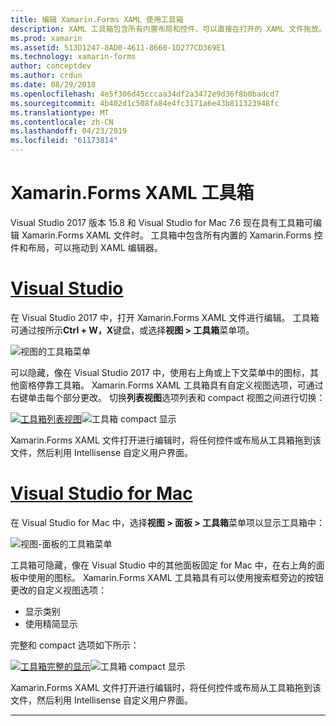 ```yaml
---
title: 编辑 Xamarin.Forms XAML 使用工具箱
description: XAML 工具箱包含所有内置布局和控件，可以直接在打开的 XAML 文件拖放。
ms.prod: xamarin
ms.assetid: 513D1247-8AD0-4611-8660-1D277CD369E1
ms.technology: xamarin-forms
author: conceptdev
ms.author: crdun
ms.date: 08/29/2018
ms.openlocfilehash: 4e5f306d45cccaa34df2a3472e9d36f8b0badcd7
ms.sourcegitcommit: 4b402d1c508fa84e4fc3171a6e43b811323948fc
ms.translationtype: MT
ms.contentlocale: zh-CN
ms.lasthandoff: 04/23/2019
ms.locfileid: "61173814"
---
```

# <a name="xamarinforms-xaml-toolbox"></a>Xamarin.Forms XAML 工具箱

Visual Studio 2017 版本 15.8 和 Visual Studio for Mac 7.6 现在具有工具箱可编辑 Xamarin.Forms XAML 文件时。 工具箱中包含所有内置的 Xamarin.Forms 控件和布局，可以拖动到 XAML 编辑器。

# <a name="visual-studiotabwindows"></a>[Visual Studio](#tab/windows)

在 Visual Studio 2017 中，打开 Xamarin.Forms XAML 文件进行编辑。 工具箱可通过按所示**Ctrl + W，X**键盘，或选择**视图 > 工具箱**菜单项。

![视图的工具箱菜单](toolbox-images/win-view-menu.png)

可以隐藏，像在 Visual Studio 2017 中，使用右上角或上下文菜单中的图标，其他窗格停靠工具箱。 Xamarin.Forms XAML 工具箱具有自定义视图选项，可通过右键单击每个部分更改。 切换**列表视图**选项列表和 compact 视图之间进行切换：

[![工具箱列表视图](toolbox-images/win-full-display-sml.png)](toolbox-images/win-full-display.png#lightbox)![工具箱 compact 显示](toolbox-images/win-compact-display.png)

Xamarin.Forms XAML 文件打开进行编辑时，将任何控件或布局从工具箱拖到该文件，然后利用 Intellisense 自定义用户界面。

# <a name="visual-studio-for-mactabmacos"></a>[Visual Studio for Mac](#tab/macos)

在 Visual Studio for Mac 中，选择**视图 > 面板 > 工具箱**菜单项以显示工具箱中：

![视图-面板的工具箱菜单](toolbox-images/mac-view-menu.png)

工具箱可隐藏，像在 Visual Studio 中的其他面板固定 for Mac 中，在右上角的面板中使用的图标。 Xamarin.Forms XAML 工具箱具有可以使用搜索框旁边的按钮更改的自定义视图选项：

- 显示类别
- 使用精简显示

完整和 compact 选项如下所示：

[![工具箱完整的显示](toolbox-images/mac-full-display-sml.png)](toolbox-images/mac-full-display.png#lightbox)![工具箱 compact 显示](toolbox-images/mac-compact-display.png)

Xamarin.Forms XAML 文件打开进行编辑时，将任何控件或布局从工具箱拖到该文件，然后利用 Intellisense 自定义用户界面。

-----
